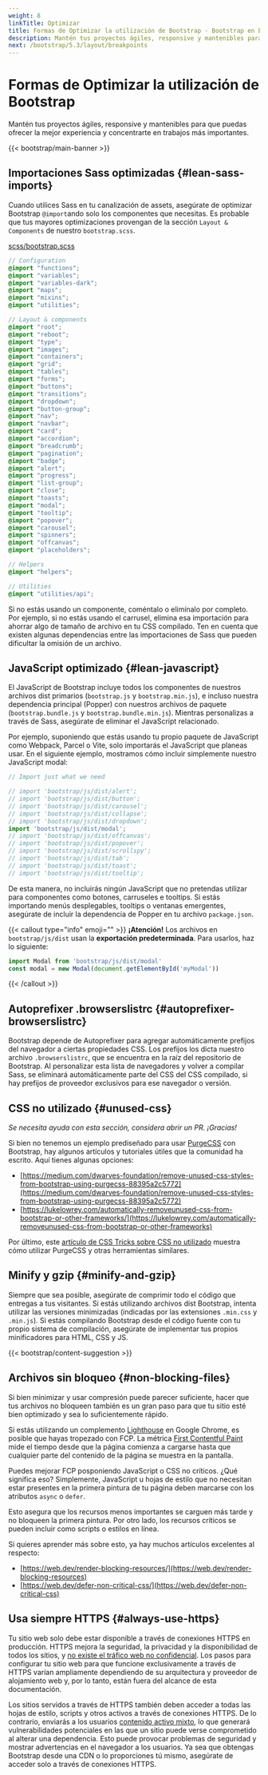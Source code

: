 ```yaml
---
weight: 8
linkTitle: Optimizar
title: Formas de Optimizar la utilización de Bootstrap · Bootstrap en Español v5.3
description: Mantén tus proyectos ágiles, responsive y mantenibles para que puedas ofrecer la mejor experiencia y concentrarte en trabajos más importantes.
next: /bootstrap/5.3/layout/breakpoints
---
```


# Formas de Optimizar la utilización de Bootstrap

Mantén tus proyectos ágiles, responsive y mantenibles para que puedas ofrecer la mejor experiencia y concentrarte en trabajos más importantes.

{{< bootstrap/main-banner >}}

Importaciones Sass optimizadas {#lean-sass-imports}
----------------------------------------------------

Cuando utilices Sass en tu canalización de assets, asegúrate de optimizar Bootstrap `@import`ando solo los componentes que necesitas. Es probable que tus mayores optimizaciones provengan de la sección `Layout & Components` de nuestro `bootstrap.scss`.

[scss/bootstrap.scss](https://github.com/twbs/bootstrap/blob/v5.3.2/scss/bootstrap.scss)

```scss {filename="scss/bootstrap.scss"}
// Configuration
@import "functions";
@import "variables";
@import "variables-dark";
@import "maps";
@import "mixins";
@import "utilities";

// Layout & components
@import "root";
@import "reboot";
@import "type";
@import "images";
@import "containers";
@import "grid";
@import "tables";
@import "forms";
@import "buttons";
@import "transitions";
@import "dropdown";
@import "button-group";
@import "nav";
@import "navbar";
@import "card";
@import "accordion";
@import "breadcrumb";
@import "pagination";
@import "badge";
@import "alert";
@import "progress";
@import "list-group";
@import "close";
@import "toasts";
@import "modal";
@import "tooltip";
@import "popover";
@import "carousel";
@import "spinners";
@import "offcanvas";
@import "placeholders";

// Helpers
@import "helpers";

// Utilities
@import "utilities/api";
```

Si no estás usando un componente, coméntalo o elimínalo por completo. Por ejemplo, si no estás usando el carrusel, elimina esa importación para ahorrar algo de tamaño de archivo en tu CSS compilado. Ten en cuenta que existen algunas dependencias entre las importaciones de Sass que pueden dificultar la omisión de un archivo.

JavaScript optimizado {#lean-javascript}
--------------------------------------------------------------------------

El JavaScript de Bootstrap incluye todos los componentes de nuestros archivos dist primarios (`bootstrap.js` y `bootstrap.min.js`), e incluso nuestra dependencia principal (Popper) con nuestros archivos de paquete (`bootstrap.bundle.js` y `bootstrap.bundle.min.js`). Mientras personalizas a través de Sass, asegúrate de eliminar el JavaScript relacionado.

Por ejemplo, suponiendo que estás usando tu propio paquete de JavaScript como Webpack, Parcel o Vite, solo importarás el JavaScript que planeas usar. En el siguiente ejemplo, mostramos cómo incluir simplemente nuestro JavaScript modal:

```javascript {filename="JavaScript"}
// Import just what we need

// import 'bootstrap/js/dist/alert';
// import 'bootstrap/js/dist/button';
// import 'bootstrap/js/dist/carousel';
// import 'bootstrap/js/dist/collapse';
// import 'bootstrap/js/dist/dropdown';
import 'bootstrap/js/dist/modal';
// import 'bootstrap/js/dist/offcanvas';
// import 'bootstrap/js/dist/popover';
// import 'bootstrap/js/dist/scrollspy';
// import 'bootstrap/js/dist/tab';
// import 'bootstrap/js/dist/toast';
// import 'bootstrap/js/dist/tooltip';
```

De esta manera, no incluirás ningún JavaScript que no pretendas utilizar para componentes como botones, carruseles e tooltips. Si estás importando menús desplegables, tooltips o ventanas emergentes, asegúrate de incluir la dependencia de Popper en tu archivo `package.json`.

{{< callout type="info" emoji="" >}}
**¡Atención!** Los archivos en `bootstrap/js/dist` usan la **exportación predeterminada**. Para usarlos, haz lo siguiente:

```javascript
import Modal from 'bootstrap/js/dist/modal'
const modal = new Modal(document.getElementById('myModal'))
```
{{< /callout >}}

Autoprefixer .browserslistrc {#autoprefixer-browserslistrc}
------------------------------------------------------------

Bootstrap depende de Autoprefixer para agregar automáticamente prefijos del navegador a ciertas propiedades CSS. Los prefijos los dicta nuestro archivo `.browserslistrc`, que se encuentra en la raíz del repositorio de Bootstrap. Al personalizar esta lista de navegadores y volver a compilar Sass, se eliminará automáticamente parte del CSS del CSS compilado, si hay prefijos de proveedor exclusivos para ese navegador o versión.

CSS no utilizado {#unused-css}
-------------------------------

_Se necesita ayuda con esta sección, considera abrir un PR. ¡Gracias!_

Si bien no tenemos un ejemplo prediseñado para usar [PurgeCSS](https://github.com/FullHuman/purgecss) con Bootstrap, hay algunos artículos y tutoriales útiles que la comunidad ha escrito. Aquí tienes algunas opciones:

* [https://medium.com/dwarves-foundation/remove-unused-css-styles-from-bootstrap-using-purgecss-88395a2c5772](https://medium.com/dwarves-foundation/remove-unused-css-styles-from-bootstrap-using-purgecss-88395a2c5772)
* [https://lukelowrey.com/automatically-removeunused-css-from-bootstrap-or-other-frameworks/](https://lukelowrey.com/automatically-removeunused-css-from-bootstrap-or-other-frameworks)

Por último, este [artículo de CSS Tricks sobre CSS no utilizado](https://css-tricks.com/how-do-you-remove-unused-css-from-a-site) muestra cómo utilizar PurgeCSS y otras herramientas similares.

Minify y gzip {#minify-and-gzip}
---------------------------------

Siempre que sea posible, asegúrate de comprimir todo el código que entregas a tus visitantes. Si estás utilizando archivos dist Bootstrap, intenta utilizar las versiones minimizadas (indicadas por las extensiones `.min.css` y `.min.js`). Si estás compilando Bootstrap desde el código fuente con tu propio sistema de compilación, asegúrate de implementar tus propios minificadores para HTML, CSS y JS.

{{< bootstrap/content-suggestion >}}

Archivos sin bloqueo {#non-blocking-files}
-------------------------------------------

Si bien minimizar y usar compresión puede parecer suficiente, hacer que tus archivos no bloqueen también es un gran paso para que tu sitio esté bien optimizado y sea lo suficientemente rápido.

Si estás utilizando un complemento [Lighthouse](https://developer.chrome.com/docs/lighthouse/overview) en Google Chrome, es posible que hayas tropezado con FCP. La métrica [First Contentful Paint](https://web.dev/fcp) mide el tiempo desde que la página comienza a cargarse hasta que cualquier parte del contenido de la página se muestra en la pantalla.

Puedes mejorar FCP posponiendo JavaScript o CSS no críticos. ¿Qué significa eso? Simplemente, JavaScript u hojas de estilo que no necesitan estar presentes en la primera pintura de tu página deben marcarse con los atributos `async` o `defer`.

Esto asegura que los recursos menos importantes se carguen más tarde y no bloqueen la primera pintura. Por otro lado, los recursos críticos se pueden incluir como scripts o estilos en línea.

Si quieres aprender más sobre esto, ya hay muchos artículos excelentes al respecto:

* [https://web.dev/render-blocking-resources/](https://web.dev/render-blocking-resources)
* [https://web.dev/defer-non-critical-css/](https://web.dev/defer-non-critical-css)

Usa siempre HTTPS {#always-use-https}
--------------------------------------

Tu sitio web solo debe estar disponible a través de conexiones HTTPS en producción. HTTPS mejora la seguridad, la privacidad y la disponibilidad de todos los sitios, y [no existe el tráfico web no confidencial](https://https.cio.gov/everything). Los pasos para configurar tu sitio web para que funcione exclusivamente a través de HTTPS varían ampliamente dependiendo de su arquitectura y proveedor de alojamiento web y, por lo tanto, están fuera del alcance de esta documentación.

Los sitios servidos a través de HTTPS también deben acceder a todas las hojas de estilo, scripts y otros activos a través de conexiones HTTPS. De lo contrario, enviarás a los usuarios [contenido activo mixto](https://developer.mozilla.org/en-US/docs/Web/Security/Mixed_content), lo que generará vulnerabilidades potenciales en las que un sitio puede verse comprometido al alterar una dependencia. Esto puede provocar problemas de seguridad y mostrar advertencias en el navegador a los usuarios. Ya sea que obtengas Bootstrap desde una CDN o lo proporciones tú mismo, asegúrate de acceder solo a través de conexiones HTTPS.
